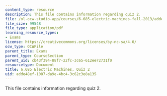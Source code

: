 ```yaml
---
content_type: resource
description: This file contains information regarding quiz 2.
file: /ol-ocw-studio-app/courses/6-685-electric-machines-fall-2013/adde48ef1087da9e4bc43c62c3e8a135_MIT6_685F13_quiz02.pdf
file_size: 99548
file_type: application/pdf
learning_resource_types:
- Exams
license: https://creativecommons.org/licenses/by-nc-sa/4.0/
ocw_type: OCWFile
parent_title: Exams
parent_type: CourseSection
parent_uid: cb43f394-88f7-22fc-3c65-612ee72731f0
resourcetype: Document
title: 6.685 Electric Machines, Quiz 2
uid: adde48ef-1087-da9e-4bc4-3c62c3e8a135
---
```

This file contains information regarding quiz 2.